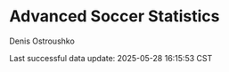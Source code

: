 # Advanced Soccer Statistics
Denis Ostroushko

<!-- gfm -->

Last successful data update: 2025-05-28 16:15:53 CST
